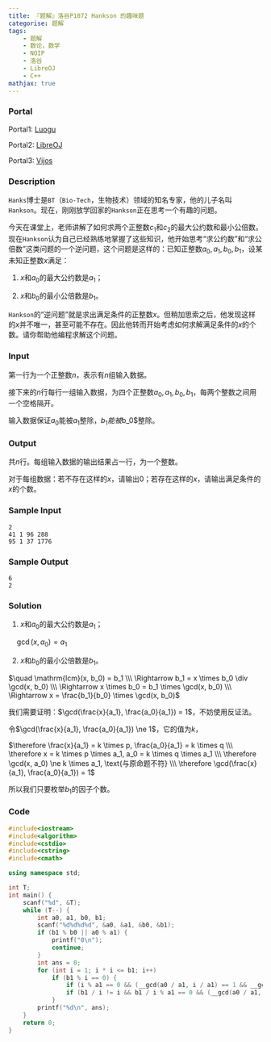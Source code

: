 ```yaml
---
title: 『题解』洛谷P1072 Hankson 的趣味题
categorise: 题解
tags:
    - 题解
    - 数论，数学
    - NOIP
    - 洛谷
    - LibreOJ
    - C++
mathjax: true
---
```


### Portal

Portal1: [Luogu](https://www.luogu.com.cn/problem/P1072)

Portal2: [LibreOJ](https://loj.ac/problem/2589)

Portal3: [Vijos](https://vijos.org/p/1753)

### Description

`Hanks`博士是`BT`（`Bio-Tech`，生物技术）领域的知名专家，他的儿子名叫`Hankson`。现在，刚刚放学回家的`Hankson`正在思考一个有趣的问题。

今天在课堂上，老师讲解了如何求两个正整数$c_1$和$c_2$的最大公约数和最小公倍数。现在`Hankson`认为自己已经熟练地掌握了这些知识，他开始思考“求公约数”和“求公倍数”这类问题的一个逆问题，这个问题是这样的：已知正整数$a_0,a_1,b_0,b_1$，设某未知正整数$x$满足：

1. $x$和$a_0$的最大公约数是$a_1$；

1. $x$和$b_0$的最小公倍数是$b_1$。

`Hankson`的“逆问题”就是求出满足条件的正整数$x$。但稍加思索之后，他发现这样的$x$并不唯一，甚至可能不存在。因此他转而开始考虑如何求解满足条件的$x$的个数。请你帮助他编程求解这个问题。

### Input

第一行为一个正整数$n$，表示有$n$组输入数据。

接下来的$n$行每行一组输入数据，为四个正整数$a_0,a_1,b_0,b_1$，每两个整数之间用一个空格隔开。

输入数据保证$a_0$能被$a_1$整除，$b_1能被$b_0$整除。

### Output

共$n$行。每组输入数据的输出结果占一行，为一个整数。

对于每组数据：若不存在这样的$x$，请输出$0$；若存在这样的$x$，请输出满足条件的$x$的个数。

### Sample Input

```
2
41 1 96 288
95 1 37 1776
```

### Sample Output

```
6
2
```

### Solution

1. $x$和$a_0$的最大公约数是$a_1$；

$\quad \gcd(x, a_0) = a_1$

2. $x$和$b_0$的最小公倍数是$b_1$。

$\quad \mathrm{lcm}(x, b_0) = b_1 \\\ \Rightarrow b_1 = x \times b_0 \div \gcd(x, b_0) \\\ \Rightarrow x \times b_0 = b_1 \times \gcd(x, b_0) \\\ \Rightarrow x = \frac{b_1}{b_0} \times \gcd(x, b_0)$

我们需要证明：$\gcd(\frac{x}{a_1}, \frac{a_0}{a_1}) = 1$，不妨使用反证法。

令$\gcd(\frac{x}{a_1}, \frac{a_0}{a_1}) \ne 1$，它的值为$k$，

$\therefore \frac{x}{a_1} = k \times p, \frac{a_0}{a_1} = k \times q \\\ \therefore x = k \times p \times a_1, a_0 = k \times q \times a_1 \\\ \therefore \gcd(x, a_0) \ne k \times a_1, \text{与原命题不符} \\\ \therefore \gcd(\frac{x}{a_1}, \frac{a_0}{a_1}) = 1$

所以我们只要枚举$b_1$的因子个数。

### Code

```cpp
#include<iostream>
#include<algorithm>
#include<cstdio>
#include<cstring>
#include<cmath>

using namespace std;

int T;
int main() {
    scanf("%d", &T);
    while (T--) {
        int a0, a1, b0, b1;
        scanf("%d%d%d%d", &a0, &a1, &b0, &b1);
        if (b1 % b0 || a0 % a1) {
            printf("0\n");
            continue;
        }
        int ans = 0;
        for (int i = 1; i * i <= b1; i++)
            if (b1 % i == 0) {
                if (i % a1 == 0 && (__gcd(a0 / a1, i / a1) == 1 && __gcd(b1 / b0, b1 / i) == 1)) ans++;
                if (b1 / i != i && b1 / i % a1 == 0 && (__gcd(a0 / a1, b1 / i / a1) == 1 && __gcd(b1 / b0, i) == 1)) ans++;
            }
        printf("%d\n", ans);
    }
    return 0;
}
```